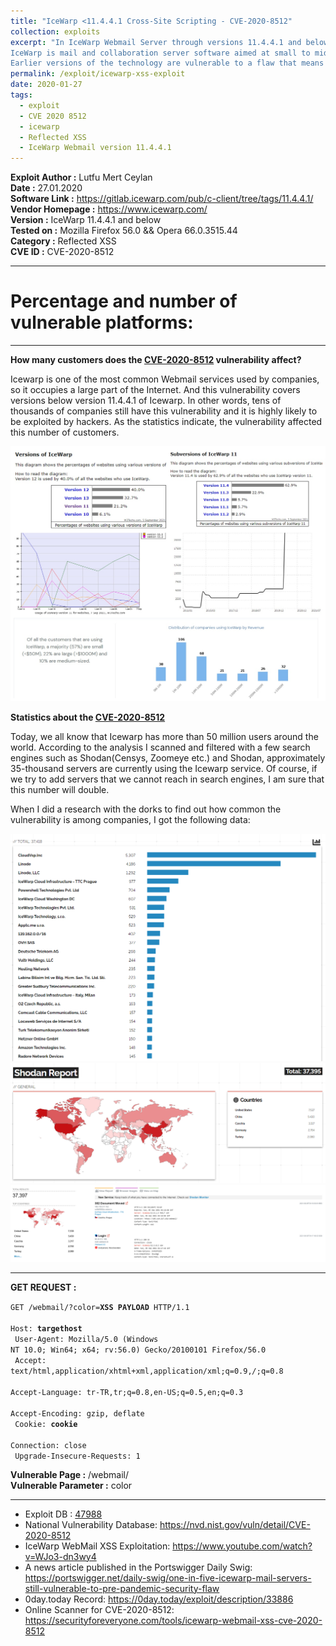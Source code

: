 ```yaml
---
title: "IceWarp <11.4.4.1 Cross-Site Scripting - CVE-2020-8512"
collection: exploits
excerpt: "In IceWarp Webmail Server through versions 11.4.4.1 and below, there is XSS in the /webmail/ color parameter.<br><br>
IceWarp is mail and collaboration server software aimed at small to mid-range businesses and as an alternative to services such as Microsoft Exchange. The XSS vulnerability in question was resolved in 11.4.4.1 of IceWarp.<br><br>
Earlier versions of the technology are vulnerable to a flaw that means an attacker can use an XSS loophole the /WebMail/ color parameter to send a malicious script to unsuspecting admins or users."
permalink: /exploit/icewarp-xss-exploit
date: 2020-01-27
tags:
  - exploit
  - CVE 2020 8512
  - icewarp
  - Reflected XSS
  - IceWarp Webmail version 11.4.4.1
---
```


**Exploit Author :** Lutfu Mert Ceylan  
**Date :** 27.01.2020  
**Software Link :** https://gitlab.icewarp.com/pub/c-client/tree/tags/11.4.4.1/  
**Vendor Homepage :** https://www.icewarp.com/ <br>
**Version :** IceWarp 11.4.4.1 and below  
**Tested on :** Mozilla Firefox 56.0 && Opera 66.0.3515.44  
**Category :** Reflected XSS  
**CVE ID :** CVE-2020-8512  

<hr>

# Percentage and number of vulnerable platforms:
<hr>

**How many customers does the <u>CVE-2020-8512</u> vulnerability affect?**

Icewarp is one of the most common Webmail services used by companies, so it occupies a large part of the Internet. And this vulnerability covers versions below version 11.4.4.1 of Icewarp. In other words, tens of thousands of companies still have this vulnerability and it is highly likely to be exploited by hackers. As the statistics indicate, the vulnerability affected this number of customers.

<img src="/images/icewarp-stats.jpg"/>

**Statistics about the <u>CVE-2020-8512</u>**

Today, we all know that Icewarp has more than 50 million users around the world. According to the analysis I scanned and filtered with a few search engines such as Shodan(Censys, Zoomeye etc.) and Shodan, approximately 35-thousand servers are currently using the Icewarp service. Of course, if we try to add servers that we cannot reach in search engines, I am sure that this number will double. 

When I did a research with the dorks to find out how common the vulnerability is among companies, I got the following data:

<img src="/images/icewarp-shodan.png">
<img src="/images/icewarp-shodan0.png">
<img src="/images/icewarp-shodan1.png">

<hr>

<b>GET REQUEST :</b><br>

<code>GET /webmail/?color=**XSS PAYLOAD** HTTP/1.1<br>
Host: **targethost**<br> 
User-Agent: Mozilla/5.0 (Windows NT 10.0; Win64; x64; rv:56.0) Gecko/20100101 Firefox/56.0<br> 
Accept: text/html,application/xhtml+xml,application/xml;q=0.9,*/*;q=0.8<br> 
Accept-Language: tr-TR,tr;q=0.8,en-US;q=0.5,en;q=0.3<br> 
Accept-Encoding: gzip, deflate<br> 
Cookie: **cookie**<br> 
Connection: close<br> 
Upgrade-Insecure-Requests: 1</code>

**Vulnerable Page :**
/webmail/<br> 
**Vulnerable Parameter :**
color

--------

<ul>
<li>Exploit DB : <a href="https://www.exploit-db.com/exploits/47988">47988</a></li>
<li>National Vulnerability Database: <a href="https://nvd.nist.gov/vuln/detail/CVE-2020-8512">https://nvd.nist.gov/vuln/detail/CVE-2020-8512</a></li>
<li>IceWarp WebMail XSS Exploitation: <a href="https://www.youtube.com/watch?v=WJo3-dn3wy4">https://www.youtube.com/watch?v=WJo3-dn3wy4</a></li>
<li>A news article published in the Portswigger Daily Swig: <a href="https://portswigger.net/daily-swig/one-in-five-icewarp-mail-servers-still-vulnerable-to-pre-pandemic-security-flaw">https://portswigger.net/daily-swig/one-in-five-icewarp-mail-servers-still-vulnerable-to-pre-pandemic-security-flaw</a></li>
<li>0day.today Record: <a href="https://0day.today/exploit/description/33886">https://0day.today/exploit/description/33886</a></li>
<li>Online Scanner for CVE-2020-8512: <a href="https://securityforeveryone.com/tools/icewarp-webmail-xss-cve-2020-8512">https://securityforeveryone.com/tools/icewarp-webmail-xss-cve-2020-8512</a></li>
<ul>
